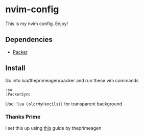 # nvim-config
This is my nvim config. Enjoy!
## Dependencies
* [Packer](https://github.com/wbthomason/packer.nvim)
## Install
Go into lua/theprimeagen/packer and run these vim commands
```vim
:so
:PackerSync
```
Use ```:lua ColorMyPencils()``` for transparent background
### Thanks Prime
I set this up using [this](https://www.youtube.com/watch?v=w7i4amO_zaE&t=562s) guide by theprimeagen
